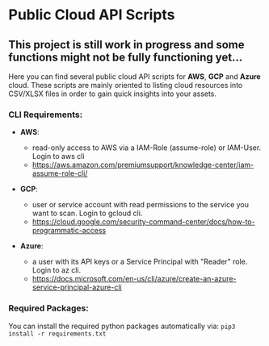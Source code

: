# Public Cloud API Scripts 
## This project is still work in progress and some functions might not be fully functioning yet...

Here you can find several public cloud API scripts for **AWS**, **GCP** and **Azure** cloud. These scripts are mainly oriented to listing cloud resources into CSV/XLSX files in order to gain quick insights into your assets.

### CLI Requirements:

  - **AWS**: 
      - read-only access to AWS via a IAM-Role (assume-role) or IAM-User. Login to aws cli
      - https://aws.amazon.com/premiumsupport/knowledge-center/iam-assume-role-cli/
  
  - **GCP**: 
      - user or service account with read permissions to the service you want to scan. Login to gcloud cli.
      - https://cloud.google.com/security-command-center/docs/how-to-programmatic-access
  
  - **Azure**: 
      - a user with its API keys or a Service Principal with "Reader" role. Login to az cli.
      - https://docs.microsoft.com/en-us/cli/azure/create-an-azure-service-principal-azure-cli

### Required Packages:
You can install the required python packages automatically via:
```pip3 install -r requirements.txt```